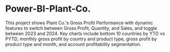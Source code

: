 # Power-BI-Plant-Co.
This project shows Plant Co.'s Gross Profit Performance with dynamic features to switch between Gross Profit, Quantity, and Sales, and toggle between 2023 and 2024. Key charts include bottom 10 countries by YTD vs PYTD, monthly gross profit by country and product type, gross profit by product type and month, and account profitability segmentation.
